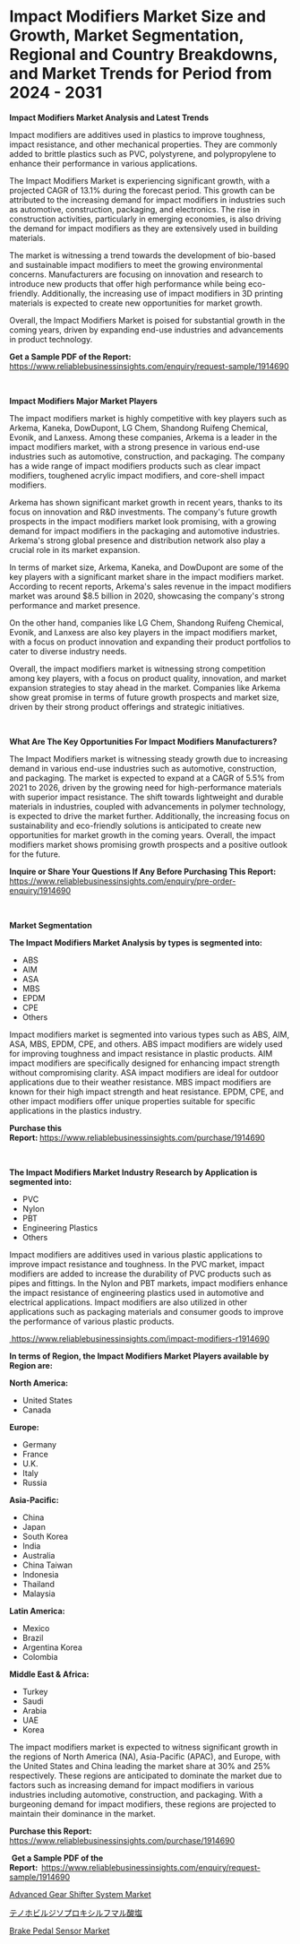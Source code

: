 <p><h1>Impact Modifiers Market Size and Growth, Market Segmentation, Regional and Country Breakdowns, and Market Trends for Period from 2024 -  2031</h1></p><p><strong>Impact Modifiers Market Analysis and Latest Trends</strong></p>
<p><p>Impact modifiers are additives used in plastics to improve toughness, impact resistance, and other mechanical properties. They are commonly added to brittle plastics such as PVC, polystyrene, and polypropylene to enhance their performance in various applications.</p><p>The Impact Modifiers Market is experiencing significant growth, with a projected CAGR of 13.1% during the forecast period. This growth can be attributed to the increasing demand for impact modifiers in industries such as automotive, construction, packaging, and electronics. The rise in construction activities, particularly in emerging economies, is also driving the demand for impact modifiers as they are extensively used in building materials.</p><p>The market is witnessing a trend towards the development of bio-based and sustainable impact modifiers to meet the growing environmental concerns. Manufacturers are focusing on innovation and research to introduce new products that offer high performance while being eco-friendly. Additionally, the increasing use of impact modifiers in 3D printing materials is expected to create new opportunities for market growth.</p><p>Overall, the Impact Modifiers Market is poised for substantial growth in the coming years, driven by expanding end-use industries and advancements in product technology.</p></p>
<p><strong>Get a Sample PDF of the Report:&nbsp;</strong> <a href="https://www.reliablebusinessinsights.com/enquiry/request-sample/1914690">https://www.reliablebusinessinsights.com/enquiry/request-sample/1914690</a></p>
<p>&nbsp;</p>
<p><strong>Impact Modifiers Major Market Players</strong></p>
<p><p>The impact modifiers market is highly competitive with key players such as Arkema, Kaneka, DowDupont, LG Chem, Shandong Ruifeng Chemical, Evonik, and Lanxess. Among these companies, Arkema is a leader in the impact modifiers market, with a strong presence in various end-use industries such as automotive, construction, and packaging. The company has a wide range of impact modifiers products such as clear impact modifiers, toughened acrylic impact modifiers, and core-shell impact modifiers.</p><p>Arkema has shown significant market growth in recent years, thanks to its focus on innovation and R&D investments. The company's future growth prospects in the impact modifiers market look promising, with a growing demand for impact modifiers in the packaging and automotive industries. Arkema's strong global presence and distribution network also play a crucial role in its market expansion.</p><p>In terms of market size, Arkema, Kaneka, and DowDupont are some of the key players with a significant market share in the impact modifiers market. According to recent reports, Arkema's sales revenue in the impact modifiers market was around $8.5 billion in 2020, showcasing the company's strong performance and market presence.</p><p>On the other hand, companies like LG Chem, Shandong Ruifeng Chemical, Evonik, and Lanxess are also key players in the impact modifiers market, with a focus on product innovation and expanding their product portfolios to cater to diverse industry needs.</p><p>Overall, the impact modifiers market is witnessing strong competition among key players, with a focus on product quality, innovation, and market expansion strategies to stay ahead in the market. Companies like Arkema show great promise in terms of future growth prospects and market size, driven by their strong product offerings and strategic initiatives.</p></p>
<p>&nbsp;</p>
<p><strong>What Are The Key Opportunities For Impact Modifiers Manufacturers?</strong></p>
<p><p>The Impact Modifiers market is witnessing steady growth due to increasing demand in various end-use industries such as automotive, construction, and packaging. The market is expected to expand at a CAGR of 5.5% from 2021 to 2026, driven by the growing need for high-performance materials with superior impact resistance. The shift towards lightweight and durable materials in industries, coupled with advancements in polymer technology, is expected to drive the market further. Additionally, the increasing focus on sustainability and eco-friendly solutions is anticipated to create new opportunities for market growth in the coming years. Overall, the impact modifiers market shows promising growth prospects and a positive outlook for the future.</p></p>
<p><strong>Inquire or Share Your Questions If Any Before Purchasing This Report:</strong> <a href="https://www.reliablebusinessinsights.com/enquiry/pre-order-enquiry/1914690">https://www.reliablebusinessinsights.com/enquiry/pre-order-enquiry/1914690</a></p>
<p>&nbsp;</p>
<p><strong>Market Segmentation</strong></p>
<p><strong>The Impact Modifiers Market Analysis by types is segmented into:</strong></p>
<p><ul><li>ABS</li><li>AIM</li><li>ASA</li><li>MBS</li><li>EPDM</li><li>CPE</li><li>Others</li></ul></p>
<p><p>Impact modifiers market is segmented into various types such as ABS, AIM, ASA, MBS, EPDM, CPE, and others. ABS impact modifiers are widely used for improving toughness and impact resistance in plastic products. AIM impact modifiers are specifically designed for enhancing impact strength without compromising clarity. ASA impact modifiers are ideal for outdoor applications due to their weather resistance. MBS impact modifiers are known for their high impact strength and heat resistance. EPDM, CPE, and other impact modifiers offer unique properties suitable for specific applications in the plastics industry.</p></p>
<p><strong>Purchase this Report:&nbsp;</strong><a href="https://www.reliablebusinessinsights.com/purchase/1914690">https://www.reliablebusinessinsights.com/purchase/1914690</a></p>
<p>&nbsp;</p>
<p><strong>The Impact Modifiers Market Industry Research by Application is segmented into:</strong></p>
<p><ul><li>PVC</li><li>Nylon</li><li>PBT</li><li>Engineering Plastics</li><li>Others</li></ul></p>
<p><p>Impact modifiers are additives used in various plastic applications to improve impact resistance and toughness. In the PVC market, impact modifiers are added to increase the durability of PVC products such as pipes and fittings. In the Nylon and PBT markets, impact modifiers enhance the impact resistance of engineering plastics used in automotive and electrical applications. Impact modifiers are also utilized in other applications such as packaging materials and consumer goods to improve the performance of various plastic products.</p></p>
<p><a href="https://www.reliablebusinessinsights.com/impact-modifiers-r1914690">&nbsp;https://www.reliablebusinessinsights.com/impact-modifiers-r1914690</a></p>
<p><strong>In terms of Region, the Impact Modifiers Market Players available by Region are:</strong></p>
<p>
    <p> <strong> North America: </strong>
        <ul>
            <li>United States</li>
            <li>Canada</li>
        </ul>
        </p> 
    <p> <strong> Europe: </strong>
        <ul>
            <li>Germany</li>
            <li>France</li>
            <li>U.K.</li>
            <li>Italy</li>
            <li>Russia</li>
        </ul>
        </p> 
    <p> <strong> Asia-Pacific: </strong>
        <ul>
            <li>China</li>
            <li>Japan</li>
            <li>South Korea</li>
            <li>India</li>
            <li>Australia</li>
            <li>China Taiwan</li>
            <li>Indonesia</li>
            <li>Thailand</li>
            <li>Malaysia</li>
        </ul>
        </p> 
    <p> <strong> Latin America: </strong>
        <ul>
            <li>Mexico</li>
            <li>Brazil</li>
            <li>Argentina Korea</li>
            <li>Colombia</li>
        </ul>
        </p> 
    <p> <strong> Middle East & Africa: </strong>
        <ul>
            <li>Turkey</li>
            <li>Saudi</li>
            <li>Arabia</li>
            <li>UAE</li>
            <li>Korea</li>
        </ul>
    </p>
    </p>
<p><p>The impact modifiers market is expected to witness significant growth in the regions of North America (NA), Asia-Pacific (APAC), and Europe, with the United States and China leading the market share at 30% and 25% respectively. These regions are anticipated to dominate the market due to factors such as increasing demand for impact modifiers in various industries including automotive, construction, and packaging. With a burgeoning demand for impact modifiers, these regions are projected to maintain their dominance in the market.</p></p>
<p><strong>Purchase this Report: </strong><a href="https://www.reliablebusinessinsights.com/purchase/1914690">https://www.reliablebusinessinsights.com/purchase/1914690</a></p>
<p>&nbsp;<strong>Get a Sample PDF of the Report:&nbsp;&nbsp;</strong><a href="https://www.reliablebusinessinsights.com/enquiry/request-sample/1914690">https://www.reliablebusinessinsights.com/enquiry/request-sample/1914690</a></p>
<p><strong></strong></p>
<p><p><a href="https://medium.com/@aureliarice/advanced-gear-shifter-system-market-forecast-global-market-trends-and-analysis-from-2024-to-2031-2b7a11ce3c96">Advanced Gear Shifter System Market</a></p><p><a href="https://github.com/sghwr779811674/Market-Research-Report-List-3/blob/main/64879283158.md">テノホビルジソプロキシルフマル酸塩</a></p><p><a href="https://medium.com/@cpierre31945/global-brake-pedal-sensor-market-size-share-analysis-by-product-type-by-application-by-region-917aa51f42d7">Brake Pedal Sensor Market</a></p></p>